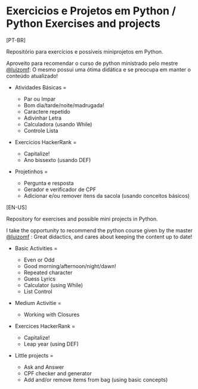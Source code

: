 # Exercicios e Projetos em Python / Python Exercises and projects

[PT-BR]

Repositório para exercícios e possíveis miniprojetos em Python.

Aproveito para recomendar o curso de python ministrado pelo mestre [@luizomf](https://github.com/luizomf): O mesmo possui uma ótima didática e se preocupa em manter o conteúdo atualizado!

- Atividades Básicas = 
  
  - Par ou Impar
  - Bom dia/tarde/noite/madrugada!
  - Caractere repetido
  - Adivinhar Letra
  - Calculadora (usando While)
  - Controle Lista
  
- Exercicios HackerRank = 
  
  - Capitalize! 
  - Ano bissexto (usando DEF)

- Projetinhos = 
  - Pergunta e resposta
  - Gerador e verificador de CPF
  - Adicionar e/ou remover itens da sacola (usando conceitos básicos)


[EN-US]

Repository for exercises and possible mini projects in Python.

I take the opportunity to recommend the python course given by the master [@luizomf](https://github.com/luizomf) : 
Great didactics, and cares about keeping the content up to date!
  
- Basic Activities =
  
  - Even or Odd
  - Good morning/afternoon/night/dawn!
  - Repeated character
  - Guess Lyrics
  - Calculator (using While)
  - List Control

- Medium Activitie =
  
  - Working with Closures

- Exercices HackerRank = 
  
  - Capitalize!
  - Leap year (using DEF)
 
- Little projects = 
  
  - Ask and Answer
  - CPF checker and generator
  - Add and/or remove items from bag (using basic concepts)
